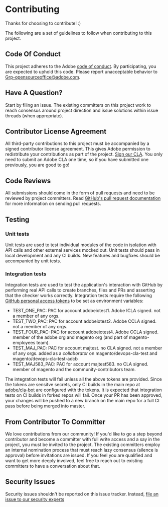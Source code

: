 # Contributing

Thanks for choosing to contribute! :)

The following are a set of guidelines to follow when contributing to this project.

## Code Of Conduct

This project adheres to the Adobe [code of conduct](../CODE_OF_CONDUCT.md). By participating,
you are expected to uphold this code. Please report unacceptable behavior to
[Grp-opensourceoffice@adobe.com](mailto:Grp-opensourceoffice@adobe.com).

## Have A Question?

Start by filing an issue. The existing committers on this project work to reach
consensus around project direction and issue solutions within issue threads
(when appropriate).

## Contributor License Agreement

All third-party contributions to this project must be accompanied by a signed contributor
license agreement. This gives Adobe permission to redistribute your contributions
as part of the project. [Sign our CLA](http://opensource.adobe.com/cla.html). You
only need to submit an Adobe CLA one time, so if you have submitted one previously,
you are good to go!

## Code Reviews

All submissions should come in the form of pull requests and need to be reviewed
by project committers. Read [GitHub's pull request documentation](https://help.github.com/articles/about-pull-requests/)
for more information on sending pull requests.

## Testing

### Unit tests

Unit tests are used to test individual modules of the code in isolation with API calls
and other external services mocked out. Unit tests should pass in local development and any CI builds.
New features and bugfixes should be accompanied by unit tests.

### Integration tests

Integration tests are used to test the application's interaction with GitHub by performing real API calls
to create branches, files and PRs and asserting that the checker works correctly.
Integration tests require the following [GitHub personal access tokens](https://help.github.com/en/articles/creating-a-personal-access-token-for-the-command-line) to be set as environment variables:

- TEST_ONE_PAC: PAC for account adobeiotest1. Adobe ICLA signed. not a member of any orgs.
- TEST_TWO_PAC: PAC for account adobeiotest2. Adobe CCLA signed. not a member of any orgs.
- TEST_FOUR_PAC: PAC for account adobeiotest4. Adobe CCLA signed. member of the adobe org and magento org (and part of magento-employees team).
- TEST_MAJ_PAC: PAC for account majtest. no CLA signed. not a member of any orgs.
added as a _collaborator_ on magento/devops-cla-test and magento/devops-cla-test-adcb
- TEST_MAJ583_PAC: PAC for account majtest583. no CLA signed. member of magento and the community-contributors team.

The integration tests will fail unless all the above tokens are provided. Since the tokens are sensitve secrets,
only CI builds in the main repo at [adobe/cla-bot](https://github.com/adobe/cla-bot) are configured with the tokens.
It is expected that integration tests on CI builds in forked repos will fail. Once your PR has been approved,
your changes will be pushed to a new branch on the main repo for a full CI pass before being merged into master.

## From Contributor To Committer

We love contributions from our community! If you'd like to go a step beyond contributor
and become a committer with full write access and a say in the project, you must
be invited to the project. The existing committers employ an internal nomination
process that must reach lazy consensus (silence is approval) before invitations
are issued. If you feel you are qualified and want to get more deeply involved,
feel free to reach out to existing committers to have a conversation about that.

## Security Issues

Security issues shouldn't be reported on this issue tracker. Instead, [file an issue to our security experts](https://helpx.adobe.com/security/alertus.html)
